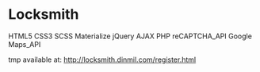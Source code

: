 # Locksmith

HTML5 CSS3 SCSS Materialize jQuery AJAX PHP reCAPTCHA_API Google Maps_API 

tmp available at: http://locksmith.dinmil.com/register.html
